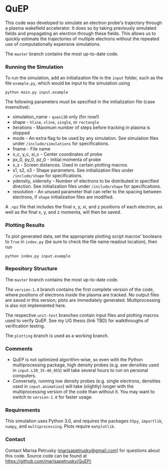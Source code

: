 # QuEP

This code was developed to simulate an electron probe's trajectory through a plasma wakefield accelerator. It does so by taking previously simulated fields and propagating an electron through these fields. This allows us to quickly estimate the trajectories of multiple electrons without the repeated use of computationally expensive simulations.

The `master` branch contains the most up-to-date code.

### Running the Simulation
To run the simulation, add an initialization file in the `input` folder, such as the file `example.py`, which would be input to the simulation using
```
python main.py input.example
```

The following parameters must be specified in the initialization file (case insensitive):

* simulation_name - `quasi3D` only (for now!)
* shape - `hline`, `vline`, `single`, or `rectangle`
* iterations - Maximum number of steps before tracking in plasma is stopped
* mode - An extra flag to be used by any simulation. See simulation files under `/include/simulations` for specifications. 
* fname - File name
* x_c, y_c, xi_c - Center coordinates of probe 
* px_0, py_0, pz_0 - Initial momenta of probe
* x_s - Screen distances. Used in certain plotting macros.
* s1, s2, s3 - Shape parameters. See initialization files under `/include/shape` for specifications. 
* ydensity, xidensity - Number of electrons to be distributed in specified direction. See initialization files under `/include/shape` for specifications.
* resolution - An unused parameter that can refer to the spacing between electrons, if `shape` initialization files are modified.

A `.npz` file that includes the final x, y, xi, and z positions of each electron, as well as the final x, y, and z momenta, will then be saved.

### Plotting Results
To plot generated data, set the appropriate plotting script macros' booleans to `True` in `index.py` (be sure to check the file name readout location), then run
```
python index.py input.example
```

### Repository Structure 

The `master` branch contains the most up-to-date code. 

The `version-1.0` branch contains the first complete version of the code, where positions of electrons *inside* the plasma are tracked. No output files are saved in this version; plots are immediately generated. Multiprocessing is also not implemented here.

The respective `unit-test` branches contain input files and plotting macros used to verify QuEP. See my UG thesis (link TBD) for walkthroughs of verification testing.  

The `plotting` branch is used as a working branch.

### Comments

* QuEP is not optimized algorithm-wise, so even with the Python multiprocessing package, high density probes (e.g. see densities used in `input.L30_35-40_055`) will take several hours to run on personal computers. 
* Conversely, running low density probes (e.g. single electrons, densities used in `input.animation`) will take (slightly) longer with the multiprocessing version of the code than without it. You may want to switch to `version-1.0` for faster usage.   

### Requirements
This simulation uses Python 3.0, and requires the packages `h5py`, `importlib`, `numpy`, and `multiprocessing`. Plots require `matplotlib`.

### Contact
Contact Marisa Petrusky (marisapetrusky@gmail.com) for questions about this code. Source code can be found at https://github.com/marisapetrusky/QuEP/
